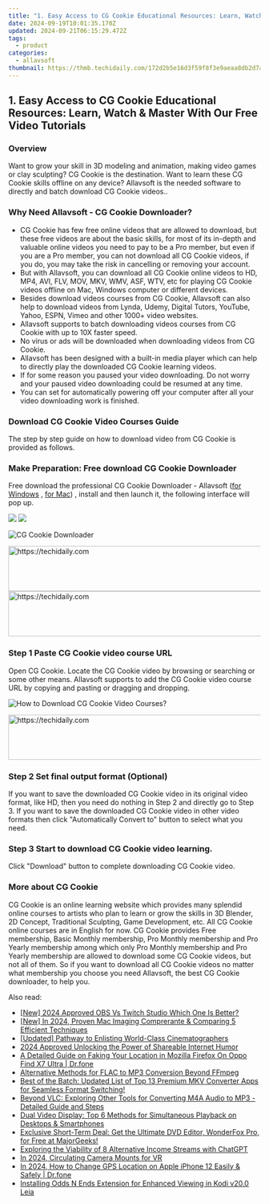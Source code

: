 ```yaml
---
title: "1. Easy Access to CG Cookie Educational Resources: Learn, Watch & Master With Our Free Video Tutorials"
date: 2024-09-19T10:01:35.170Z
updated: 2024-09-21T06:15:29.472Z
tags:
  - product
categories:
  - allavsoft
thumbnail: https://thmb.techidaily.com/172d2b5e16d3f59f8f3e9aeaa8db2d7a1dcd42c1282454326ca1c10c6fe01b75.jpg
---
```


## 1. Easy Access to CG Cookie Educational Resources: Learn, Watch & Master With Our Free Video Tutorials

### Overview

Want to grow your skill in 3D modeling and animation, making video games or clay sculpting? CG Cookie is the destination. Want to learn these CG Cookie skills offline on any device? Allavsoft is the needed software to directly and batch download CG Cookie videos..

### Why Need Allavsoft - CG Cookie Downloader?

* CG Cookie has few free online videos that are allowed to download, but these free videos are about the basic skills, for most of its in-depth and valuable online videos you need to pay to be a Pro member, but even if you are a Pro member, you can not download all CG Cookie videos, if you do, you may take the risk in cancelling or removing your account.
* But with Allavsoft, you can download all CG Cookie online videos to HD, MP4, AVI, FLV, MOV, MKV, WMV, ASF, WTV, etc for playing CG Cookie videos offline on Mac, Windows computer or different devices.
* Besides download videos courses from CG Cookie, Allavsoft can also help to download videos from Lynda, Udemy, Digital Tutors, YouTube, Yahoo, ESPN, Vimeo and other 1000+ video websites.
* Allavsoft supports to batch downloading videos courses from CG Cookie with up to 10X faster speed.
* No virus or ads will be downloaded when downloading videos from CG Cookie.
* Allavsoft has been designed with a built-in media player which can help to directly play the downloaded CG Cookie learning videos.
* If for some reason you paused your video downloading. Do not worry and your paused video downloading could be resumed at any time.
* You can set for automatically powering off your computer after all your video downloading work is finished.

### Download CG Cookie Video Courses Guide

The step by step guide on how to download video from CG Cookie is provided as follows.

### Make Preparation: Free download CG Cookie Downloader

Free download the professional CG Cookie Downloader - Allavsoft ([for Windows](https://tools.techidaily.com/allavsoft/products/) , [for Mac](https://tools.techidaily.com/allavsoft/products/)) , install and then launch it, the following interface will pop up.

[![](https://www.allavsoft.com/how-to/../images/how-to/free-download-win.jpg)](https://tools.techidaily.com/allavsoft/products/) [![](https://www.allavsoft.com/how-to/../images/how-to/free-download-mac.jpg)](https://tools.techidaily.com/allavsoft/products/)

![CG Cookie Downloader](https://www.allavsoft.com/how-to/../images/allavsoft/screen-shot-600.jpg)

<!-- affiliate ads begin -->
<a href="https://appsumo.8odi.net/c/5597632/2144287/7443" target="_top" id="2144287">
  <img src="//a.impactradius-go.com/display-ad/7443-2144287" border="0" alt="https://techidaily.com" width="600" height="90"/>
</a>
<img height="0" width="0" src="https://appsumo.8odi.net/i/5597632/2144287/7443" style="position:absolute;visibility:hidden;" border="0" />
<!-- affiliate ads end -->

<!-- affiliate ads begin -->
<a href="https://appsumo.8odi.net/c/5597632/2144299/7443" target="_top" id="2144299">
  <img src="//a.impactradius-go.com/display-ad/7443-2144299" border="0" alt="https://techidaily.com" width="728" height="90"/>
</a>
<img height="0" width="0" src="https://appsumo.8odi.net/i/5597632/2144299/7443" style="position:absolute;visibility:hidden;" border="0" />
<!-- affiliate ads end -->

### Step 1 Paste CG Cookie video course URL

Open CG Cookie. Locate the CG Cookie video by browsing or searching or some other means. Allavsoft supports to add the CG Cookie video course URL by copying and pasting or dragging and dropping.

![How to Download CG Cookie Video Courses?](https://www.allavsoft.com/how-to/../images/how-to/download-rtmp-video/download-rtmp-video.jpg)

<!-- affiliate ads begin -->
<a href="https://appsumo.8odi.net/c/5597632/2105882/7443" target="_top" id="2105882">
  <img src="//a.impactradius-go.com/display-ad/7443-2105882" border="0" alt="https://techidaily.com" width="728" height="90"/>
</a>
<img height="0" width="0" src="https://appsumo.8odi.net/i/5597632/2105882/7443" style="position:absolute;visibility:hidden;" border="0" />
<!-- affiliate ads end -->

### Step 2 Set final output format (Optional)

If you want to save the downloaded CG Cookie video in its original video format, like HD, then you need do nothing in Step 2 and directly go to Step 3\. If you want to save the downloaded CG Cookie video in other video formats then click "Automatically Convert to" button to select what you need.

### Step 3 Start to download CG Cookie video learning.

Click "Download" button to complete downloading CG Cookie video.

### More about CG Cookie

CG Cookie is an online learning website which provides many splendid online courses to artists who plan to learn or grow the skills in 3D Blender, 2D Concept, Traditional Sculpting, Game Development, etc. All CG Cookie online courses are in English for now. CG Cookie provides Free membership, Basic Monthly membership, Pro Monthly membership and Pro Yearly membership among which only Pro Monthly membership and Pro Yearly membership are allowed to download some CG Cookie videos, but not all of them. So if you want to download all CG Cookie videos no matter what membership you choose you need Allavsoft, the best CG Cookie downloader, to help you.

<ins class="adsbygoogle"
     style="display:block"
     data-ad-format="autorelaxed"
     data-ad-client="ca-pub-7571918770474297"
     data-ad-slot="1223367746"></ins>

<ins class="adsbygoogle"
     style="display:block"
     data-ad-client="ca-pub-7571918770474297"
     data-ad-slot="8358498916"
     data-ad-format="auto"
     data-full-width-responsive="true"></ins>

<span class="atpl-alsoreadstyle">Also read:</span>
<div><ul>
<li><a href="https://video-screen-grab.techidaily.com/new-2024-approved-obs-vs-twitch-studio-which-one-is-better/"><u>[New] 2024 Approved OBS Vs Twitch Studio Which One Is Better?</u></a></li>
<li><a href="https://screen-video-capture.techidaily.com/new-in-2024-proven-mac-imaging-comprerante-and-comparing-5-efficient-techniques/"><u>[New] In 2024, Proven Mac Imaging Comprerante & Comparing 5 Efficient Techniques</u></a></li>
<li><a href="https://extra-approaches.techidaily.com/updated-pathway-to-enlisting-world-class-cinematographers/"><u>[Updated] Pathway to Enlisting World-Class Cinematographers</u></a></li>
<li><a href="https://some-skills.techidaily.com/2024-approved-unlocking-the-power-of-shareable-internet-humor/"><u>2024 Approved Unlocking the Power of Shareable Internet Humor</u></a></li>
<li><a href="https://location-fake.techidaily.com/a-detailed-guide-on-faking-your-location-in-mozilla-firefox-on-oppo-find-x7-ultra-drfone-by-drfone-virtual-android/"><u>A Detailed Guide on Faking Your Location in Mozilla Firefox On Oppo Find X7 Ultra | Dr.fone</u></a></li>
<li><a href="https://win-studio.techidaily.com/alternative-methods-for-flac-to-mp3-conversion-beyond-ffmpeg/"><u>Alternative Methods for FLAC to MP3 Conversion Beyond FFmpeg</u></a></li>
<li><a href="https://win-studio.techidaily.com/best-of-the-batch-updated-list-of-top-13-premium-mkv-converter-apps-for-seamless-format-switching/"><u>Best of the Batch: Updated List of Top 13 Premium MKV Converter Apps for Seamless Format Switching!</u></a></li>
<li><a href="https://win-studio.techidaily.com/beyond-vlc-exploring-other-tools-for-converting-m4a-audio-to-mp3-detailed-guide-and-steps/"><u>Beyond VLC: Exploring Other Tools for Converting M4A Audio to MP3 - Detailed Guide and Steps</u></a></li>
<li><a href="https://win-studio.techidaily.com/dual-video-display-top-6-methods-for-simultaneous-playback-on-desktops-and-smartphones/"><u>Dual Video Display: Top 6 Methods for Simultaneous Playback on Desktops & Smartphones</u></a></li>
<li><a href="https://win-studio.techidaily.com/exclusive-short-term-deal-get-the-ultimate-dvd-editor-wonderfox-pro-for-free-at-majorgeeks/"><u>Exclusive Short-Term Deal: Get the Ultimate DVD Editor, WonderFox Pro, for Free at MajorGeeks!</u></a></li>
<li><a href="https://tech-revival.techidaily.com/exploring-the-viability-of-8-alternative-income-streams-with-chatgpt/"><u>Exploring the Viability of 8 Alternative Income Streams with ChatGPT</u></a></li>
<li><a href="https://extra-lessons.techidaily.com/in-2024-circulating-camera-mounts-for-vr/"><u>In 2024, Circulating Camera Mounts for VR</u></a></li>
<li><a href="https://location-social.techidaily.com/in-2024-how-to-change-gps-location-on-apple-iphone-12-easily-and-safely-drfone-by-drfone-virtual-ios/"><u>In 2024, How to Change GPS Location on Apple iPhone 12 Easily & Safely | Dr.fone</u></a></li>
<li><a href="https://win-studio.techidaily.com/installing-odds-n-ends-extension-for-enhanced-viewing-in-kodi-v200-leia/"><u>Installing Odds N Ends Extension for Enhanced Viewing in Kodi v20.0 Leia</u></a></li>
</ul></div>

